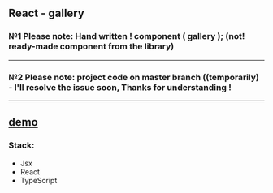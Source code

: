 ## React - gallery

### №1 Please note: Hand written ! component ( gallery ); (not! ready-made component from the library)
---
### №2 Please note: project code on master branch ((temporarily) - I'll resolve the issue soon, Thanks for understanding !
---

[demo](https://wolf-gallery-indol.vercel.app)
---

### Stack: 

* Jsx
* React
* TypeScript

